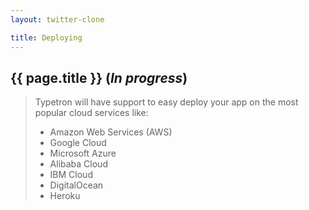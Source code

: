 ```yaml
---
layout: twitter-clone

title: Deploying
---
```


## {{ page.title }} (_In progress_)

> Typetron will have support to easy deploy your app on the most popular cloud services like:
> - Amazon Web Services (AWS)
> - Google Cloud
> - Microsoft Azure
> - Alibaba Cloud
> - IBM Cloud
> - DigitalOcean
> - Heroku
